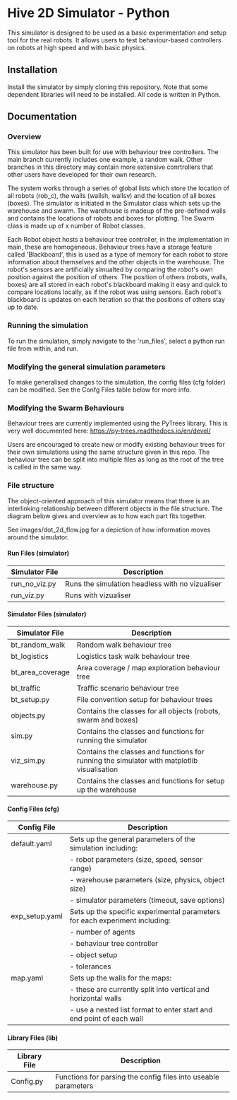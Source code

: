 
# Hive 2D Simulator - Python

This simulator is designed to be used as a basic experimentation and setup tool for the real robots. It allows users to test behaviour-based controllers on robots at high speed and with basic physics.

## Installation

Install the simulator by simply cloning this repository. Note that some dependent libraries will need to be installed. All code is written in Python.


## Documentation

### Overview
This simulator has been built for use with behaviour tree controllers. The main branch currently includes one example, a random walk. Other branches in this directory may contain more extensive conrtrollers that other users have developed for their own research.

The system works through a series of global lists which store the location of all robots (rob_c), the walls (wallsh, wallsv) and the location of all boxes (boxes). The simulator is initiated in the Simulator class which sets up the warehouse and swarm. The warehouse is madeup of the pre-defined walls and contains the locations of robots and boxes for plotting. The Swarm class is made up of x number of Robot classes. 

Each Robot object hosts a behaviour tree controller, in the implementation in main, these are homogeneous. Behaviour trees have a storage feature called 'Blackboard', this is used as a type of memory for each robot to store information about themselves and the other objects in the warehouse. The robot's sensors are artificially simualted by comparing the robot's own position against the position of others. The position of others (robots, walls, boxes) are all stored in each robot's blackboard making it easy and quick to compare locations locally, as if the robot was using sensors. Each robot's blackboard is updates on each iteration so that the positions of others stay up to date.

### Running the simulation
To run the simulation, simply navigate to the 'run_files', select a python run file from within, and run.


### Modifying the general simulation parameters
To make generalised changes to the simulation, the config files (cfg folder) can be modified. See the Confg Files table below for more info.


### Modifying the Swarm Behaviours 
Behaviour trees are currently implemented using the PyTrees library. This is very well documented here: https://py-trees.readthedocs.io/en/devel/

Users are encouraged to create new or modify existing behaviour trees for their own simulations using the same structure given in this repo. The behaviour tree can be split into multiple files as long as the root of the tree is called in the same way.


### File structure
The object-oriented approach of this simulator means that there is an interlinking relationship between different objects in the file structure. The diagram below gives and overview as to how each part fits together.

See images/dot_2d_flow.jpg for a depiction of how information moves around the simulator.

#### Run Files (simulator)
| Simulator File | Description                                                                                |
|----------------|--------------------------------------------------------------------------------------------|
| run_no_viz.py  | Runs the simulation headless with no vizualiser                                            |
| run_viz.py     | Runs with vizualiser                                                                       |


#### Simulator Files (simulator)
| Simulator File   | Description                                                                                |
|------------------|--------------------------------------------------------------------------------------------|
| bt_random_walk   | Random walk behaviour tree                                                                 |
| bt_logistics     | Logistics task walk behaviour tree                                                         |
| bt_area_coverage | Area coverage / map exploration behaviour tree                                             |
| bt_traffic       | Traffic scenario behaviour tree                                                            |
| bt_setup.py      | File convention setup for behaviour trees                                                  |
| objects.py       | Contains the classes for all objects (robots, swarm and boxes)                             |
| sim.py           | Contains the classes and functions for running the simulator                               |
| viz_sim.py       | Contains the classes and functions for running the simulator with matplotlib visualisation |
| warehouse.py     | Contains the classes and functions for setup up the warehouse                             |

#### Config Files (cfg)

| Config File    | Description                                                                 |
|----------------|-----------------------------------------------------------------------------|
| default.yaml   | Sets up the general parameters of the simulation including:                 |
|                | - robot parameters (size, speed, sensor range)                              |
|                | - warehouse parameters (size, physics, object size)                         |
|                | - simulator parameters (timeout, save options)                              |
| exp_setup.yaml | Sets up the specific experimental parameters for each experiment including: |
|                | - number of agents                                                          |
|                | - behaviour tree controller                                                 |
|                | - object setup                                                              |
|                | - tolerances                                                                |
| map.yaml       | Sets up the walls for the maps:                                             |
|                | - these are currently split into vertical and horizontal walls              |
|                | - use a nested list format to enter start and end point of each wall        |

#### Library Files (lib)

| Library File | Description                                                   |
|-------------|----------------------------------------------------------------|
| Config.py   | Functions for parsing the config files into useable parameters |
  
